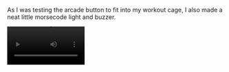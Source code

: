 As I was testing the arcade button to fit into my workout cage, I also made a neat little morsecode light and buzzer.

<video src='(https://youtube.com/shorts/JSSn4vR-st8)' width=180/>

https://github.com/resv/Arduino-Projects/tree/main/MorseCode-Light-Buzzer
